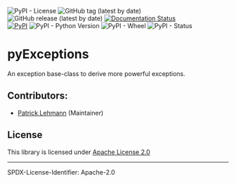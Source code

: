 ![PyPI - License](https://img.shields.io/pypi/l/pyExceptions)
![GitHub tag (latest by date)](https://img.shields.io/github/v/tag/Paebbels/pyExceptions) 
![GitHub release (latest by date)](https://img.shields.io/github/v/release/Paebbels/pyExceptions)
[![Documentation Status](https://readthedocs.org/projects/pyexceptions/badge/?version=latest)](https://pyexceptions.readthedocs.io/en/latest/?badge=latest)  
[![PyPI](https://img.shields.io/pypi/v/pyExceptions)](https://pypi.org/project/pyExceptions/)
![PyPI - Python Version](https://img.shields.io/pypi/pyversions/pyExceptions)
![PyPI - Wheel](https://img.shields.io/pypi/wheel/pyExceptions)
![PyPI - Status](https://img.shields.io/pypi/status/pyExceptions)

# pyExceptions

An exception base-class to derive more powerful exceptions.


## Contributors:

* [Patrick Lehmann](https://github.com/Paebbels) (Maintainer)


## License

This library is licensed under [Apache License 2.0](LICENSE.md)

-------------------------

SPDX-License-Identifier: Apache-2.0
